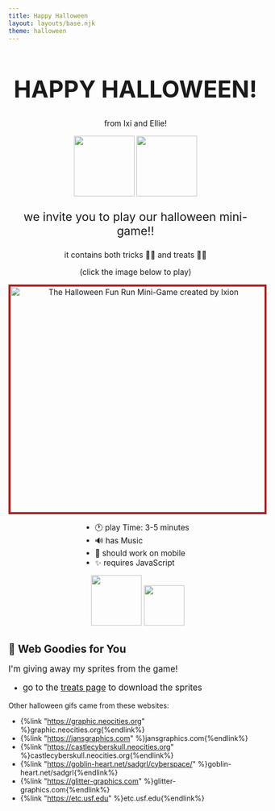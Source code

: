```yaml
---
title: Happy Halloween
layout: layouts/base.njk
theme: halloween
---
```


<div style="text-align: center; font-size:1.1em;">

<h1 class="halloween-font" style="font-size:3em;">HAPPY HALLOWEEN!</h1>

<!-- <img src="/images/web/hga.gif" alt="Happy Halloween!"> -->

from Ixi and Ellie!

<img src="/images/share/ixi-halloween-wave.gif" alt="" width=120 class="pixelart">
<img src="/images/share/ellie-halloween-wave.gif" alt="" width=120 class="pixelart">

<p style="font-size:1.5em">we invite you to play our halloween mini-game!!</p>

<p style="font-size:1em">it contains both tricks 🎃👻 and treats 🍫🍭</p>

(click the image below to play)

<div>
<!-- <img src="/images/common/skeleton-arm-pointing.gif" alt="" class="center"> -->
<a href="/events/2024/halloween/game/">
<img src="/images/common/halloween-fun-run-title.png" alt="The Halloween Fun Run Mini-Game created 
by Ixion" width=512 height=448 style="image-rendering: pixelated; border: 4px solid #aa2222;" class="center">
</div>
</a>

<ul style="display: inline-block; text-align: left">
  <li>🕐 play Time: 3-5 minutes</li>
  <li>🔊 has Music</li>
  <li>📱 should work on mobile</li>
  <li>✨ requires JavaScript</li>
</ul>

<div>
<img src="/images/web/candlew2l.gif" alt="">
<img src="/images/web/hg7.gif" alt="">
<img src="/images/web/hg11.gif" alt="">
<img src="/images/web/globe_lightning.gif" alt="" width=100>
<img src="/images/web/bubbling-beakers.gif" alt="" width=80>
<img src="/images/web/candlew2l.gif" alt="">
</div>

<img src="/images/web/boneline.gif" alt="" class="center">

</div>

## 🍬 Web Goodies for You

<span style="font-size:1.2em">

I'm giving away my sprites from the game!

- go to the <a href="/events/2024/halloween/treats/">treats page</a> to download the sprites

</span>
Other halloween gifs came from these websites:

- {%link "https://graphic.neocities.org" %}graphic.neocities.org{%endlink%}
- {%link "https://jansgraphics.com" %}jansgraphics.com{%endlink%}
- {%link "https://castlecyberskull.neocities.org" %}castlecyberskull.neocities.org{%endlink%}
- {%link "https://goblin-heart.net/sadgrl/cyberspace/" %}goblin-heart.net/sadgrl{%endlink%}
- {%link "https://glitter-graphics.com" %}glitter-graphics.com{%endlink%}
- {%link "https://etc.usf.edu" %}etc.usf.edu{%endlink%}
